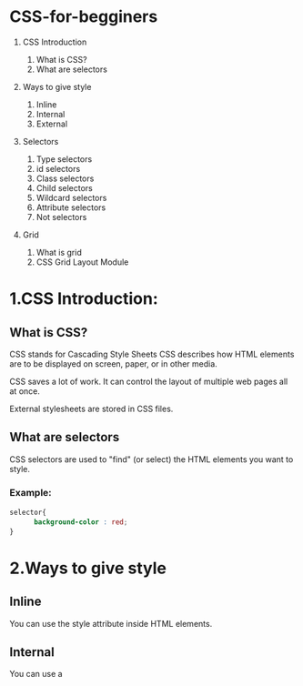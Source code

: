 # CSS-for-begginers

1. CSS Introduction
   1. What is CSS?
   2. What are selectors
      
2. Ways to give style
   1. Inline
   2. Internal
   3. External
3. Selectors
   1. Type selectors
   2. id selectors
   3. Class selectors
   4. Child selectors
   5. Wildcard selectors
   6. Attribute selectors
   7. Not selectors
  

4. Grid
   1. What is grid
   2. CSS Grid Layout Module


# 1.CSS Introduction:

## What is CSS?

CSS stands for Cascading Style Sheets
CSS describes how HTML elements are to be displayed on screen, paper, or in other media.

CSS saves a lot of work. It can control the layout of multiple web pages all at once.

External stylesheets are stored in CSS files.

## What are selectors

CSS selectors are used to "find" (or select) the HTML elements you want to style.

### Example:

```css
selector{
      background-color : red;
}
```


# 2.Ways to give style

## Inline

You can use the style attribute inside HTML elements.

## Internal 

You can use a <style> element in the <head> section.

## External

You can use <link> element to link to an external CSS file.

# 3.Selectors

## Type selectors:

you should use the type of your element.
For example if you wanna give style to paragraphs you can use `p`

```css

p{
   background-color : blue;
}
```

## id selector

yo should first give an id to the element that you want, then use the id with a # to give style to it.

For example if we wanna give style to `<p id="p1">Hello World</p>`

```css

#p1{
   color : green;
}
```

## Class selectors

HTML👇👇
```html
<h1 class = "heading">Heading1</h1>

```

CSS👇👇

```css
.heading{
    background-color: green;
    color: white;
}
```

## Child selectors

HTML 👇👇

```html
<blockquote class="test">
    <p>Hello World</p>
</blockquote>
```

CSS👇👇

```css
blockquote.test>p{
     color: crimson; 
}
```

## Wildcard selectors

```css
*{
   color: red;
}
```
This gives style to all of the elements 👆

## What is grid??

CSS Grid gives you the tools to create basic and advanced website layouts in responsive ways that look great on mobile, tablet, and desktop devices.

## CSS Grid Layout Module

<img src="https://github.com/AHGh1386/CSS-for-begginers/blob/main/IMG_20230828_103840.jpg">

### Example:

```html
<div class="grid-container">
  <div class="grid-item">1</div>
  <div class="grid-item">2</div>
  <div class="grid-item">3</div>
  <div class="grid-item">4</div>
  <div class="grid-item">5</div>
  <div class="grid-item">6</div>
  <div class="grid-item">7</div>
  <div class="grid-item">8</div>
  <div class="grid-item">9</div>
</div>
```

<img src="https://github.com/AHGh1386/CSS-for-begginers/blob/main/IMG_20230828_104654.jpg">

